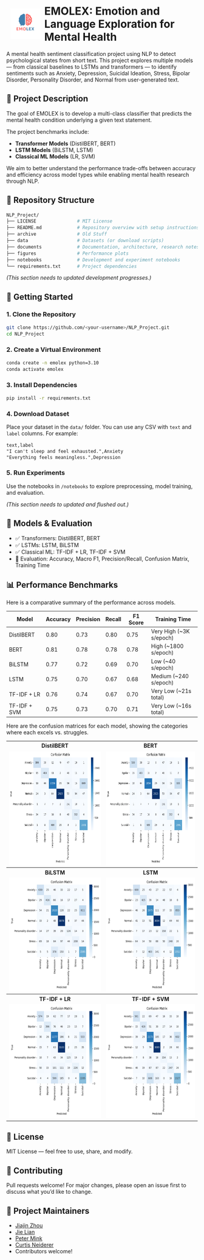 # <img src="./emolex_logo.png" align="left" alt="Sample Image" class="image-left" width="80px" height="80px" style="padding: 10px"/> EMOLEX: Emotion and Language Exploration for Mental Health<br>


A mental health sentiment classification project using NLP to detect psychological states from short text. This project explores multiple models — from classical baselines to LSTMs and transformers — to identify sentiments such as Anxiety, Depression, Suicidal Ideation, Stress, Bipolar Disorder, Personality Disorder, and Normal from user-generated text.

## 📌 Project Description

The goal of EMOLEX is to develop a multi-class classifier that predicts the mental health condition underlying a given text statement. 

The project benchmarks include:

- **Transformer Models** (DistilBERT, BERT)
- **LSTM Models** (BiLSTM, LSTM)
- **Classical ML Models** (LR, SVM)

We aim to better understand the performance trade-offs between accuracy and efficiency across model types while enabling mental health research through NLP.

## 📁 Repository Structure

```bash
NLP_Project/
├── LICENSE               # MIT License
├── README.md             # Repository overview with setup instructions
├── archive               # Old Stuff
├── data                  # Datasets (or download scripts)
├── documents             # Documentation, architecture, research notes
├── figures               # Performance plots
├── notebooks             # Development and experiment notebooks
└── requirements.txt      # Project dependencies
```
_(This section needs to updated development progresses.)_

## 🚀 Getting Started

### 1. Clone the Repository
```bash
git clone https://github.com/<your-username>/NLP_Project.git
cd NLP_Project
```

### 2. Create a Virtual Environment
```bash
conda create -n emolex python=3.10
conda activate emolex
```

### 3. Install Dependencies
```bash
pip install -r requirements.txt
```

### 4. Download Dataset
Place your dataset in the `data/` folder. You can use any CSV with `text` and `label` columns. For example:
```csv
text,label
"I can't sleep and feel exhausted.",Anxiety
"Everything feels meaningless.",Depression
```

### 5. Run Experiments
Use the notebooks in `/notebooks` to explore preprocessing, model training, and evaluation.

_(This section needs to updated and flushed out.)_

## 🧪 Models & Evaluation
- ✅ Transformers: DistilBERT, BERT
- ✅ LSTMs: LSTM, BiLSTM
- ✅ Classical ML: TF-IDF + LR, TF-IDF + SVM 
- 🔎 Evaluation: Accuracy, Macro F1, Precision/Recall, Confusion Matrix, Training Time

## 📊 Performance Benchmarks

Here is a comparative summary of the performance across models.

Model        | Accuracy | Precision | Recall | F1 Score | Training Time  
-------------|----------|-----------|--------|----------|---------------
DistilBERT   |  0.80    | 0.73      | 0.80   | 0.75     | Very High (~3K s/epoch) 
BERT         |  0.81    | 0.78      | 0.78   | 0.78     | High (~1800 s/epoch) 
BiLSTM       |  0.77    | 0.72      | 0.69   | 0.70     | Low (~40 s/epoch) 
LSTM         |  0.75    | 0.70      | 0.67   | 0.68     | Medium (~240 s/epoch) 
TF-IDF + LR  |  0.76    | 0.74      | 0.67   | 0.70     | Very Low (~21s total) 
TF-IDF + SVM |  0.75    | 0.73      | 0.70   | 0.71     | Very Low (~16s total)  

Here are the confusion matrices for each model, showing the categories where each excels vs. struggles.

<table cellspacing="0px" cellpadding="0px">
    <tr>
        <th>DistilBERT</th>
        <th>BERT</th>
    </tr>
    <tr>
        <td><img src="./figures/distilbert_confusion_matrix.png" alt="DistilBERT Confusion Matrix" height="300px" width="300px"></td>
        <td><img src="./figures/bert_confusion_matrix.png" alt="BERT Confusion Matrix" height="300px" width="300px"></td>
    </tr>
    <tr>
        <th>BiLSTM</th>
        <th>LSTM</th>
    </tr>
    <tr>
        <td><img src="./figures/bilstm_confusion_matrix.png" alt="BiLSTM Confusion Matrix" height="300px" width="300px"></td>
        <td><img src="./figures/lstm_confusion_matrix.png" alt="LSTM Confusion Matrix" height="300px" width="300px"></td>
    </tr>
    <tr>
        <th>TF-IDF + LR</th>
        <th>TF-IDF + SVM</th>
    </tr>
    <tr>
        <td><img src="./figures/lr_confusion_matrix.png" alt="Classical LR Confusion Matrix" height="300px" width="300px"></td>
        <td><img src="./figures/svm_confusion_matrix.png" alt="Classical SVM Confusion Matrix" height="300px" width="300px"></td>
    </tr>
</table>

## 📄 License
MIT License — feel free to use, share, and modify.

## 🤝 Contributing
Pull requests welcome! For major changes, please open an issue first to discuss what you’d like to change.

## 🧠 Project Maintainers
- [Jiajin Zhou](mailto:zhou.j@northeastern.edu)
- [Jie Lian](mailto:lian.j@northeastern.edu)
- [Peter Mink](mailto:mink.p@northeastern.edu)
- [Curtis Neiderer](mailto:neiderer.c@northeastern.edu)
- Contributors welcome!
